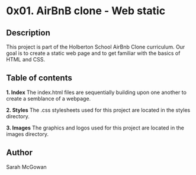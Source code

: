 # 0x01. AirBnB clone - Web static
## Description
This project is part of the Holberton School AirBnb Clone curriculum. Our goal is to create a static web page and to get familiar with the basics of HTML and CSS.
## Table of contents
**1. Index**
The index.html files are sequentially building upon one another to create a semblance of a webpage.

**2. Styles**
The .css stylesheets used for this project are located in the styles directory.

**3. Images**
The graphics and logos used for this project are located in the images directory.

## Author
Sarah McGowan
